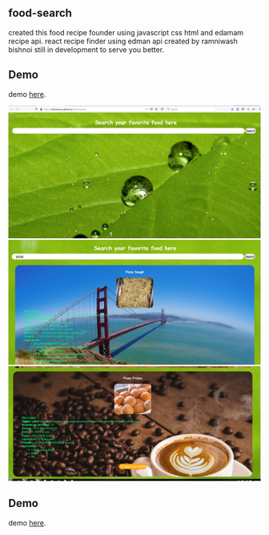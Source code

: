 ## food-search
created this food recipe founder using javascript css html and edamam recipe api.
react recipe finder using edman api created by ramniwash bishnoi still in development to serve you better. 
## Demo 

demo [here](https://bishnoiram.github.io/food-search/).


<img src="https://github.com/bishnoiram/food-search/blob/master/images/1.PNG">
<img src="https://github.com/bishnoiram/food-search/blob/master/images/2.PNG">
<img src="https://github.com/bishnoiram/food-search/blob/master/images/3.PNG">


## Demo 

demo [here](https://bishnoiram.github.io/food-search/).
